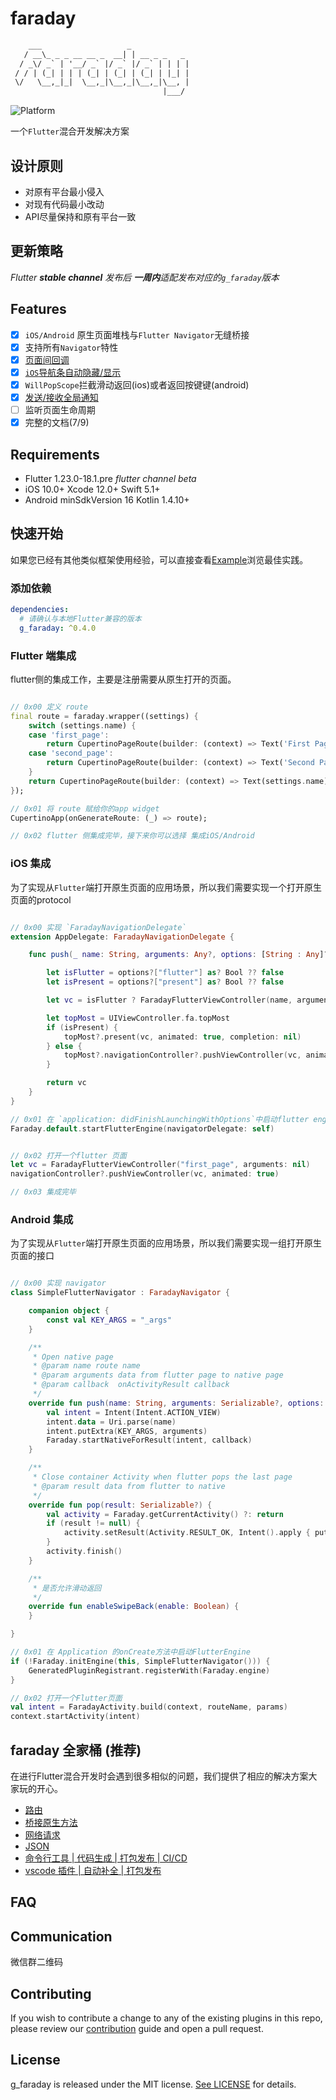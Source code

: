# faraday

``` html
    ___                   _
   / __\_ _ _ __ __ _  __| | __ _ _   _
  / _\/ _` | '__/ _` |/ _` |/ _` | | | |
 / / | (_| | | | (_| | (_| | (_| | |_| |
 \/   \__,_|_|  \__,_|\__,_|\__,_|\__, |
                                  |___/
```

![Platform](https://img.shields.io/badge/platform-ios%7Candroid-green)

一个`Flutter`混合开发解决方案

## 设计原则

- 对原有平台最小侵入
- 对现有代码最小改动
- API尽量保持和原有平台一致

## 更新策略

_Flutter **stable channel** 发布后 **一周内**适配发布对应的`g_faraday`版本_

## Features

- [x] `iOS/Android` 原生页面堆栈与`Flutter Navigator`无缝桥接
- [x] 支持所有`Navigator`特性
- [x] [页面间回调](doc/callback.md)
- [x] [`iOS`导航条自动隐藏/显示](doc/ios_navigation_bar.md)
- [x] `WillPopScope`拦截滑动返回(ios)或者返回按键键(android)
- [x] [发送/接收全局通知](doc/notification.md)
- [ ] 监听页面生命周期
- [x] 完整的文档(7/9)

## Requirements

- Flutter 1.23.0-18.1.pre *flutter channel beta*
- iOS 10.0+ Xcode 12.0+ Swift 5.1+
- Android minSdkVersion 16 Kotlin 1.4.10+

## 快速开始

如果您已经有其他类似框架使用经验，可以直接查看[Example](example/)浏览最佳实践。

### 添加依赖

``` yaml
dependencies:
  # 请确认与本地Flutter兼容的版本
  g_faraday: ^0.4.0
```

### Flutter 端集成

flutter侧的集成工作，主要是注册需要从原生打开的页面。

``` dart

// 0x00 定义 route
final route = faraday.wrapper((settings) {
    switch (settings.name) {
    case 'first_page':
        return CupertinoPageRoute(builder: (context) => Text('First Page'));
    case 'second_page':
        return CupertinoPageRoute(builder: (context) => Text('Second Page'));
    }
    return CupertinoPageRoute(builder: (context) => Text(settings.name));
});

// 0x01 将 route 赋给你的app widget
CupertinoApp(onGenerateRoute: (_) => route);

// 0x02 flutter 侧集成完毕，接下来你可以选择 集成iOS/Android
```

### iOS 集成

为了实现从`Flutter`端打开原生页面的应用场景，所以我们需要实现一个打开原生页面的protocol

``` swift

// 0x00 实现 `FaradayNavigationDelegate`
extension AppDelegate: FaradayNavigationDelegate {

    func push(_ name: String, arguments: Any?, options: [String : Any]?) -> UIViewController? {

        let isFlutter = options?["flutter"] as? Bool ?? false
        let isPresent = options?["present"] as? Bool ?? false

        let vc = isFlutter ? FaradayFlutterViewController(name, arguments: arguments) : FirstViewController(name， arguments: arguments)

        let topMost = UIViewController.fa.topMost
        if (isPresent) {
            topMost?.present(vc, animated: true, completion: nil)
        } else {
            topMost?.navigationController?.pushViewController(vc, animated: true)
        }

        return vc
    }
}

// 0x01 在 `application: didFinishLaunchingWithOptions`中启动flutter engine
Faraday.default.startFlutterEngine(navigatorDelegate: self)


// 0x02 打开一个flutter 页面
let vc = FaradayFlutterViewController("first_page", arguments: nil)
navigationController?.pushViewController(vc, animated: true)

// 0x03 集成完毕
```

### Android 集成

为了实现从`Flutter`端打开原生页面的应用场景，所以我们需要实现一组打开原生页面的接口

``` kotlin

// 0x00 实现 navigator
class SimpleFlutterNavigator : FaradayNavigator {

    companion object {
        const val KEY_ARGS = "_args"
    }

    /**
     * Open native page
     * @param name route name
     * @param arguments data from flutter page to native page
     * @param callback  onActivityResult callback
     */
    override fun push(name: String, arguments: Serializable?, options: HashMap<String, *>?, callback: (result: HashMap<String, *>?) -> Unit) {
        val intent = Intent(Intent.ACTION_VIEW)
        intent.data = Uri.parse(name)
        intent.putExtra(KEY_ARGS, arguments)
        Faraday.startNativeForResult(intent, callback)
    }

    /**
     * Close container Activity when flutter pops the last page
     * @param result data from flutter to native
     */
    override fun pop(result: Serializable?) {
        val activity = Faraday.getCurrentActivity() ?: return
        if (result != null) {
            activity.setResult(Activity.RESULT_OK, Intent().apply { putExtra(KEY_ARGS, result) })
        }
        activity.finish()
    }

    /**
     * 是否允许滑动返回
     */
    override fun enableSwipeBack(enable: Boolean) {
    }

}

// 0x01 在 Application 的onCreate方法中启动FlutterEngine
if (!Faraday.initEngine(this, SimpleFlutterNavigator())) {
    GeneratedPluginRegistrant.registerWith(Faraday.engine)
}

// 0x02 打开一个Flutter页面
val intent = FaradayActivity.build(context, routeName, params)
context.startActivity(intent)

```

## faraday 全家桶 (推荐)

在进行Flutter混合开发时会遇到很多相似的问题，我们提供了相应的解决方案大家玩的开心。

- [路由](doc/route.md)
- [桥接原生方法](doc/bridge.md)
- [网络请求](doc/net.md)
- [JSON](doc/json.md)
- [命令行工具 | 代码生成 | 打包发布 | CI/CD](https://github.com/gfaraday/cli)
- [vscode 插件 | 自动补全 | 打包发布](https://github.com/gfaraday/faraday_extension)

## FAQ

## Communication

微信群二维码

## Contributing

If you wish to contribute a change to any of the existing plugins in this repo, please review our [contribution](CONTRIBUTING.md) guide and open a pull request.

## License

g_faraday is released under the MIT license. [See LICENSE](LICENSE) for details.
